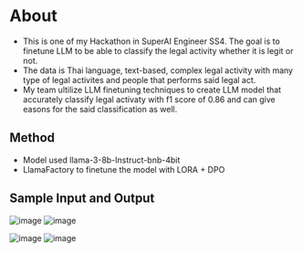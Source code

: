 # About
- This is one of my Hackathon in SuperAI Engineer SS4. The goal is to finetune LLM to be able to classify the legal activity whether it is legit or not.
- The data is Thai language, text-based, complex legal activity with many type of legal activites and people that performs said legal act.
- My team ultilize LLM finetuning techniques to create LLM model that accurately classify legal activaty with f1 score of 0.86 and can give easons for the said classification as well.

## Method
- Model used llama-3-8b-Instruct-bnb-4bit
- LlamaFactory to finetune the model with LORA + DPO

## Sample Input and Output
![image](https://github.com/user-attachments/assets/bb338a7c-b9dd-4af1-a204-b98f4c26246e)
![image](https://github.com/user-attachments/assets/b5b90a1a-7742-4169-b1b6-4fd5bbd62fb3)

![image](https://github.com/user-attachments/assets/2b6f9bd6-2a22-4e4e-867c-4bcdf11335f4)
![image](https://github.com/user-attachments/assets/07481b34-a544-41e2-a635-f459d6545b32)
